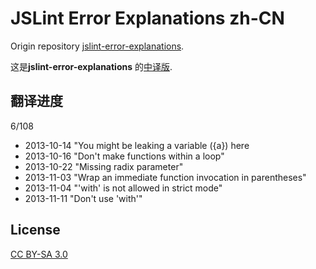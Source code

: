 JSLint Error Explanations zh-CN
===============================

Origin repository [jslint-error-explanations](https://github.com/jamesallardice/jslint-error-explanations).

这是**jslint-error-explanations** 的[中译版](http://jslint.fantasyshao.com).

## 翻译进度

6/108

* 2013-10-14 "You might be leaking a variable ({a}) here
* 2013-10-16 "Don't make functions within a loop"
* 2013-10-22 "Missing radix parameter"
* 2013-11-03 "Wrap an immediate function invocation in parentheses"
* 2013-11-04 "'with' is not allowed in strict mode"
* 2013-11-11 "Don't use 'with'"

## License

[CC BY-SA 3.0](http://creativecommons.org/licenses/by-sa/3.0/)
